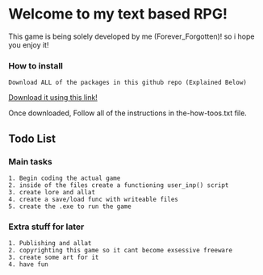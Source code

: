 # Welcome to my text based RPG!
This game is being solely developed by me (Forever_Forgotten)! so i hope you enjoy it!

### How to install

	Download ALL of the packages in this github repo (Explained Below)

[Download it using this link!](https://file.io/w3wXch1F9yMz)

Once downloaded, Follow all of the instructions in the-how-toos.txt file.

 ## Todo List

### Main tasks
	1. Begin coding the actual game
	2. inside of the files create a functioning user_inp() script
	3. create lore and allat
	4. create a save/load func with writeable files
	5. create the .exe to run the game

### Extra stuff for later
	1. Publishing and allat
	2. copyrighting this game so it cant become exsessive freeware
	3. create some art for it
	4. have fun

